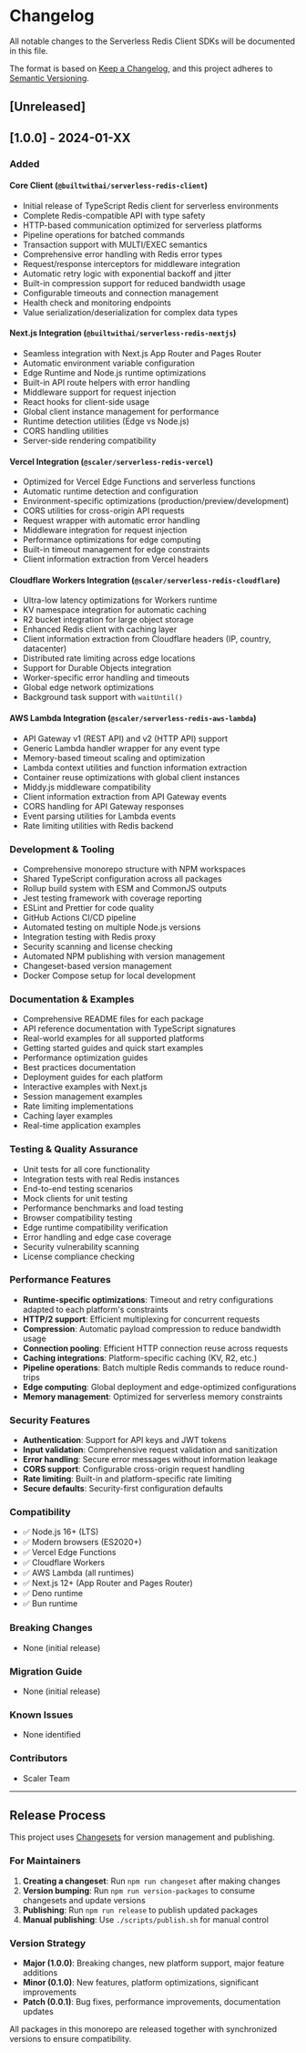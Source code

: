 # Changelog

All notable changes to the Serverless Redis Client SDKs will be documented in this file.

The format is based on [Keep a Changelog](https://keepachangelog.com/en/1.0.0/),
and this project adheres to [Semantic Versioning](https://semver.org/spec/v2.0.0.html).

## [Unreleased]

## [1.0.0] - 2024-01-XX

### Added

#### Core Client (`@builtwithai/serverless-redis-client`)
- Initial release of TypeScript Redis client for serverless environments
- Complete Redis-compatible API with type safety
- HTTP-based communication optimized for serverless platforms
- Pipeline operations for batched commands
- Transaction support with MULTI/EXEC semantics
- Comprehensive error handling with Redis error types
- Request/response interceptors for middleware integration
- Automatic retry logic with exponential backoff and jitter
- Built-in compression support for reduced bandwidth usage
- Configurable timeouts and connection management
- Health check and monitoring endpoints
- Value serialization/deserialization for complex data types

#### Next.js Integration (`@builtwithai/serverless-redis-nextjs`)
- Seamless integration with Next.js App Router and Pages Router
- Automatic environment variable configuration
- Edge Runtime and Node.js runtime optimizations
- Built-in API route helpers with error handling
- Middleware support for request injection
- React hooks for client-side usage
- Global client instance management for performance
- Runtime detection utilities (Edge vs Node.js)
- CORS handling utilities
- Server-side rendering compatibility

#### Vercel Integration (`@scaler/serverless-redis-vercel`)
- Optimized for Vercel Edge Functions and serverless functions
- Automatic runtime detection and configuration
- Environment-specific optimizations (production/preview/development)
- CORS utilities for cross-origin API requests
- Request wrapper with automatic error handling
- Middleware integration for request injection
- Performance optimizations for edge computing
- Built-in timeout management for edge constraints
- Client information extraction from Vercel headers

#### Cloudflare Workers Integration (`@scaler/serverless-redis-cloudflare`)
- Ultra-low latency optimizations for Workers runtime
- KV namespace integration for automatic caching
- R2 bucket integration for large object storage
- Enhanced Redis client with caching layer
- Client information extraction from Cloudflare headers (IP, country, datacenter)
- Distributed rate limiting across edge locations
- Support for Durable Objects integration
- Worker-specific error handling and timeouts
- Global edge network optimizations
- Background task support with `waitUntil()`

#### AWS Lambda Integration (`@scaler/serverless-redis-aws-lambda`)
- API Gateway v1 (REST API) and v2 (HTTP API) support
- Generic Lambda handler wrapper for any event type
- Memory-based timeout scaling and optimization
- Lambda context utilities and function information extraction
- Container reuse optimizations with global client instances
- Middy.js middleware compatibility
- Client information extraction from API Gateway events
- CORS handling for API Gateway responses
- Event parsing utilities for Lambda events
- Rate limiting utilities with Redis backend

### Development & Tooling
- Comprehensive monorepo structure with NPM workspaces
- Shared TypeScript configuration across all packages
- Rollup build system with ESM and CommonJS outputs
- Jest testing framework with coverage reporting
- ESLint and Prettier for code quality
- GitHub Actions CI/CD pipeline
- Automated testing on multiple Node.js versions
- Integration testing with Redis proxy
- Security scanning and license checking
- Automated NPM publishing with version management
- Changeset-based version management
- Docker Compose setup for local development

### Documentation & Examples
- Comprehensive README files for each package
- API reference documentation with TypeScript signatures
- Real-world examples for all supported platforms
- Getting started guides and quick start examples
- Performance optimization guides
- Best practices documentation
- Deployment guides for each platform
- Interactive examples with Next.js
- Session management examples
- Rate limiting implementations
- Caching layer examples
- Real-time application examples

### Testing & Quality Assurance
- Unit tests for all core functionality
- Integration tests with real Redis instances
- End-to-end testing scenarios
- Mock clients for unit testing
- Performance benchmarks and load testing
- Browser compatibility testing
- Edge runtime compatibility verification
- Error handling and edge case coverage
- Security vulnerability scanning
- License compliance checking

### Performance Features
- **Runtime-specific optimizations**: Timeout and retry configurations adapted to each platform's constraints
- **HTTP/2 support**: Efficient multiplexing for concurrent requests
- **Compression**: Automatic payload compression to reduce bandwidth usage
- **Connection pooling**: Efficient HTTP connection reuse across requests
- **Caching integrations**: Platform-specific caching (KV, R2, etc.)
- **Pipeline operations**: Batch multiple Redis commands to reduce round-trips
- **Edge computing**: Global deployment and edge-optimized configurations
- **Memory management**: Optimized for serverless memory constraints

### Security Features
- **Authentication**: Support for API keys and JWT tokens
- **Input validation**: Comprehensive request validation and sanitization
- **Error handling**: Secure error messages without information leakage
- **CORS support**: Configurable cross-origin request handling
- **Rate limiting**: Built-in and platform-specific rate limiting
- **Secure defaults**: Security-first configuration defaults

### Compatibility
- ✅ Node.js 16+ (LTS)
- ✅ Modern browsers (ES2020+)
- ✅ Vercel Edge Functions
- ✅ Cloudflare Workers
- ✅ AWS Lambda (all runtimes)
- ✅ Next.js 12+ (App Router and Pages Router)
- ✅ Deno runtime
- ✅ Bun runtime

### Breaking Changes
- None (initial release)

### Migration Guide
- None (initial release)

### Known Issues
- None identified

### Contributors
- Scaler Team

---

## Release Process

This project uses [Changesets](https://github.com/changesets/changesets) for version management and publishing.

### For Maintainers

1. **Creating a changeset**: Run `npm run changeset` after making changes
2. **Version bumping**: Run `npm run version-packages` to consume changesets and update versions
3. **Publishing**: Run `npm run release` to publish updated packages
4. **Manual publishing**: Use `./scripts/publish.sh` for manual control

### Version Strategy

- **Major (1.0.0)**: Breaking changes, new platform support, major feature additions
- **Minor (0.1.0)**: New features, platform optimizations, significant improvements
- **Patch (0.0.1)**: Bug fixes, performance improvements, documentation updates

All packages in this monorepo are released together with synchronized versions to ensure compatibility.
